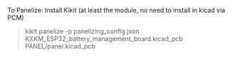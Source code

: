 To Panelize:
Install Kikit (at least the module, no need to install in kicad via PCM)


> kikit panelize -p panelizing_config.json KXKM_ESP32_battery_management_board.kicad_pcb PANEL/panel.kicad_pcb 

